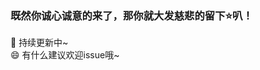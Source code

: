### 既然你诚心诚意的来了，那你就大发慈悲的留下:star:叭！  
💬 持续更新中~  
😄 有什么建议欢迎issue哦~  
<!--
**MrDou9902/MrDou9902** is a ✨ _special_ ✨ repository because its `README.md` (this file) appears on your GitHub profile.

Here are some ideas to get you started:

- 🔭 I’m currently working on ...
- 🌱 I’m currently learning ...
- 👯 I’m looking to collaborate on ...
- 🤔 I’m looking for help with ...
- 💬 Ask me about ...
- 📫 How to reach me: ...
- 😄 Pronouns: ...
- ⚡ Fun fact: ...
-->
